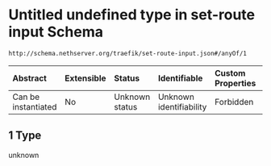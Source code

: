 # Untitled undefined type in set-route input Schema

```txt
http://schema.nethserver.org/traefik/set-route-input.json#/anyOf/1
```



| Abstract            | Extensible | Status         | Identifiable            | Custom Properties | Additional Properties | Access Restrictions | Defined In                                                                   |
| :------------------ | :--------- | :------------- | :---------------------- | :---------------- | :-------------------- | :------------------ | :--------------------------------------------------------------------------- |
| Can be instantiated | No         | Unknown status | Unknown identifiability | Forbidden         | Allowed               | none                | [set-route-input.json*](traefik/set-route-input.json "open original schema") |

## 1 Type

unknown
